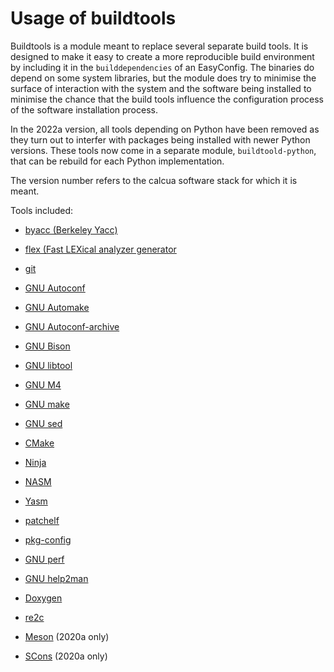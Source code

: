 # Usage of buildtools

Buildtools is a module meant to replace several separate build tools.
It is designed to make it easy to create a more reproducible build environment
by including it in the `builddependencies` of an EasyConfig. The binaries do 
depend on some system libraries, but the module does try to minimise the surface
of interaction with the system and the software being installed to minimise the
chance that the build tools influence the configuration process of the software
installation process.

In the 2022a version, all tools depending on Python have been removed as they 
turn out to interfer with packages being installed with newer Python versions. 
These tools now come in a separate module, `buildtoold-python`, that can be
rebuild for each Python implementation.

The version number refers to the calcua software stack for which it is meant.

Tools included:

-   [byacc (Berkeley Yacc)](https://invisible-island.net/byacc/byacc.html)

-   [flex (Fast LEXical analyzer generator](https://sourceforge.net/projects/flex/)

-   [git](https://git-scm.com/) 

-   [GNU Autoconf](https://www.gnu.org/software/autoconf/)

-   [GNU Automake](https://www.gnu.org/software/automake/automake.html)

-   [GNU Autoconf-archive](https://www.gnu.org/software/autoconf-archive)

-   [GNU Bison](https://www.gnu.org/software/bison)

-   [GNU libtool](https://www.gnu.org/software/libtool)

-   [GNU M4](https://www.gnu.org/software/m4/m4.html)

-   [GNU make](https://www.gnu.org/software/make/make.html)

-   [GNU sed](https://www.gnu.org/software/sed/)

-   [CMake](https://cmake.org/)

-   [Ninja](https://ninja-build.org/)

-   [NASM](https://www.nasm.us/)

-   [Yasm](http://yasm.tortall.net/)

-   [patchelf](https://github.com/NixOS/patchelf)

-   [pkg-config](http://www.freedesktop.org/wiki/Software/pkg-config/)

-   [GNU perf](https://www.gnu.org/software/gperf/)

-   [GNU help2man](https://www.gnu.org/software/help2man/)

-   [Doxygen](https://doxygen.nl/index.html)

-   [re2c](https://re2c.org/)

-   [Meson](https://mesonbuild.com) (2020a only)

-   [SCons](https://www.scons.org/) (2020a only)

